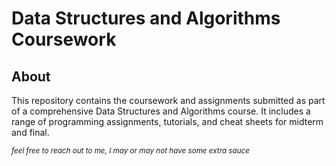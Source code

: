 # Data Structures and Algorithms Coursework

## About

This repository contains the coursework and assignments submitted as part of a comprehensive Data Structures and Algorithms course. It includes a range of programming assignments, tutorials, and cheat sheets for midterm and final.


<sub><i>feel free to reach out to me, I may or may not have some extra sauce</i></sub> 

